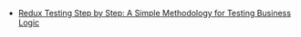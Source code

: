 - [Redux Testing Step by Step: A Simple Methodology for Testing Business Logic](https://hackernoon.com/redux-testing-step-by-step-a-simple-methodology-for-testing-business-logic-8901670756ce)
